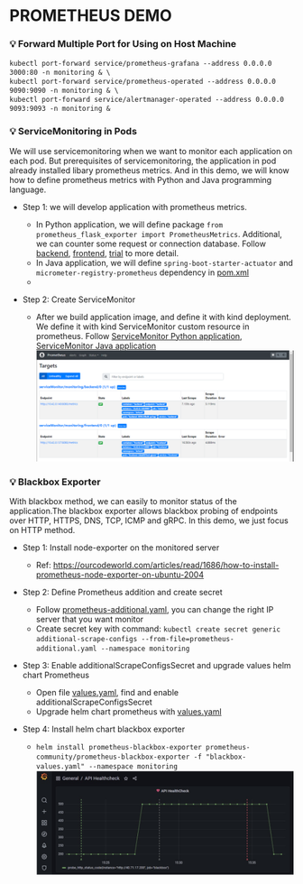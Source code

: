 # PROMETHEUS DEMO
### 💡 Forward Multiple Port for Using on Host Machine
```
kubectl port-forward service/prometheus-grafana --address 0.0.0.0 3000:80 -n monitoring & \
kubectl port-forward service/prometheus-operated --address 0.0.0.0 9090:9090 -n monitoring & \
kubectl port-forward service/alertmanager-operated --address 0.0.0.0 9093:9093 -n monitoring &
```

### 💡 ServiceMonitoring in Pods
We will use servicemonitoring when we want to monitor each application on each pod. But prerequisites of servicemonitoring, the application in pod already installed libary prometheus metrics. And in this demo, we will know how to define prometheus metrics with Python and Java programming language.

- Step 1: we will develop application with prometheus metrics. 
  - In Python application, we will define package ```from prometheus_flask_exporter import PrometheusMetrics```. Additional, we can counter some request or connection database. Follow [backend](../demopython/backend/app.py), [frontend](../demopython/frontend/app.py), [trial](../demopython/trial/app.py) to more detail.
  - In Java application, we will define ```spring-boot-starter-actuator``` and ```micrometer-registry-prometheus``` dependency in [pom.xml](../demojava/pom.xml)
  - 

- Step 2: Create ServiceMonitor
  
  - After we build application image, and define it with kind deployment. We define it with kind ServiceMonitor custom resource in prometheus. Follow [ServiceMonitor Python application](../deployment/backend.yaml), [ServiceMonitor Java application](../deployment/java-monitor.yaml)
  ![default ns](/image-promql-screenshot/prometheus/servicemonitor.png)


### 💡 Blackbox Exporter
With blackbox method, we can easily to monitor status of the application.The blackbox exporter allows blackbox probing of endpoints over HTTP, HTTPS, DNS, TCP, ICMP and gRPC. In this demo, we just focus on HTTP method.

- Step 1: Install node-exporter on the monitored server
  
  - Ref: https://ourcodeworld.com/articles/read/1686/how-to-install-prometheus-node-exporter-on-ubuntu-2004

- Step 2: Define Prometheus addition and create secret

    - Follow [prometheus-additional.yaml](../blackbox-exporter/prometheus-additional.yaml), you can change the right IP server that you want monitor
    - Create secret key with command: ```kubectl create secret generic additional-scrape-configs --from-file=prometheus-additional.yaml --namespace monitoring```
- Step 3: Enable additionalScrapeConfigsSecret and upgrade values helm chart Prometheus

  - Open file [values.yaml](../blackbox-exporter/values.yaml), find and enable additionalScrapeConfigsSecret
  - Upgrade helm chart prometheus with [values.yaml](../blackbox-exporter/values.yaml)
  
- Step 4: Install helm chart blackbox exporter

  - ```helm install prometheus-blackbox-exporter prometheus-community/prometheus-blackbox-exporter -f "blackbox-values.yaml" --namespace monitoring```
  ![default ns](/image-promql-screenshot/prometheus/blackbox.png)